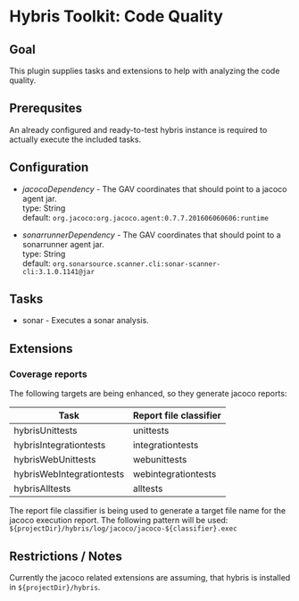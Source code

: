 # Hybris Toolkit: Code Quality

## Goal
This plugin supplies tasks and extensions to help with analyzing the code quality. 

## Prerequsites
An already configured and ready-to-test hybris instance is required to actually execute the included tasks. 

## Configuration
* _jacocoDependency_ - The GAV coordinates that should point to a jacoco agent jar.
	<br/>type: String
	<br/>default: `org.jacoco:org.jacoco.agent:0.7.7.201606060606:runtime`

* _sonarrunnerDependency_ - The GAV coordinates that should point to a sonarrunner agent jar.
	<br/>type: String
	<br/>default: `org.sonarsource.scanner.cli:sonar-scanner-cli:3.1.0.1141@jar`

## Tasks
* sonar - Executes a sonar analysis.

## Extensions
### Coverage reports
The following targets are being enhanced, so they generate jacoco reports:

| Task                      | Report file classifier|
|---                        |---                    |
| hybrisUnittests           | unittests             |
| hybrisIntegrationtests    | integrationtests      |
| hybrisWebUnittests        | webunittests          |
| hybrisWebIntegrationtests | webintegrationtests   |
| hybrisAlltests            | alltests              |

The report file classifier is being used to generate a target file name for the jacoco execution report. The following pattern will be used: `${projectDir}/hybris/log/jacoco/jacoco-${classifier}.exec`

## Restrictions / Notes
Currently the jacoco related extensions are assuming, that hybris is installed in `${projectDir}/hybris`.